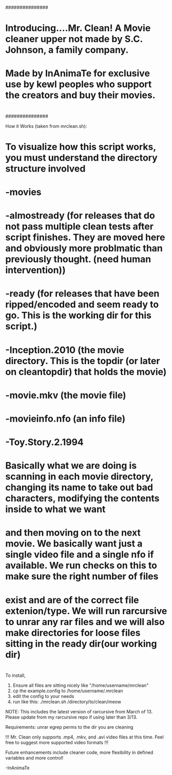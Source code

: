 ###############
#
#  Introducing....Mr. Clean! A Movie cleaner upper not made by S.C. Johnson, a family company.
#
#  Made by InAnimaTe for exclusive use by kewl peoples who support the creators and buy their movies.
#
###############

How it Works (taken from mrclean.sh):
#   To visualize how this script works, you must understand the directory structure involved
#   -movies
#       -almostready (for releases that do not pass multiple clean tests after script finishes. They are moved here and obviously more problmatic than previously thought. (need human intervention))
#       -ready (for releases that have been ripped/encoded and seem ready to go. This is the working dir for this script.)
#           -Inception.2010  (the movie directory. This is the topdir (or later on cleantopdir) that holds the movie)
#               -movie.mkv (the movie file)
#               -movieinfo.nfo (an info file)
#           -Toy.Story.2.1994
#
#   Basically what we are doing is scanning in each movie directory, changing its name to take out bad characters, modifying the contents inside to what we want
#   and then moving on to the next movie. We basically want just a single video file and a single nfo if available. We run checks on this to make sure the right number of files
#   exist and are of the correct file extenion/type. We will run rarcursive to unrar any rar files and we will also make directories for loose files sitting in the ready dir(our working dir)
#



To install,
1) Ensure all files are sitting nicely like "/home/username/mrclean"
2) cp the example.config to /home/username/.mrclean
3) edit the config to your needs
4) run like this: ./mrclean.sh /directory/to/clean/meow

NOTE: This includes the latest version of rarcursive from March of 13. Please update from my rarcursive repo if using later than 3/13.

Requirements:
unrar
egrep
perms to the dir you are cleaning


!!! Mr. Clean only supports .mp4, .mkv, and .avi video files at this time. Feel free to suggest more supported video formats !!!

Future enhancements include cleaner code, more flexibility in defined variables and more control!

-InAnimaTe



